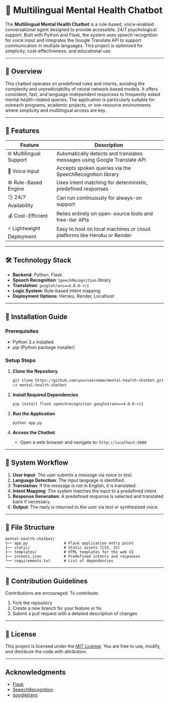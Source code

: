 # 🧠 Multilingual Mental Health Chatbot

The **Multilingual Mental Health Chatbot** is a rule-based, voice-enabled conversational agent designed to provide accessible, 24/7 psychological support. Built with Python and Flask, the system uses speech recognition for voice input and integrates the Google Translate API to support communication in multiple languages. This project is optimized for simplicity, cost-effectiveness, and educational use.

---

## 📌 Overview

This chatbot operates on predefined rules and intents, avoiding the complexity and unpredictability of neural network-based models. It offers consistent, fast, and language-independent responses to frequently asked mental health-related queries. The application is particularly suitable for outreach programs, academic projects, or low-resource environments where simplicity and multilingual access are key.

---

## 🔧 Features

| Feature                  | Description                                                              |
| ------------------------ | ------------------------------------------------------------------------ |
| 🌐 Multilingual Support  | Automatically detects and translates messages using Google Translate API |
| 🎤 Voice Input           | Accepts spoken queries via the SpeechRecognition library                 |
| ⚙️ Rule-Based Engine     | Uses intent matching for deterministic, predefined responses             |
| 🕒 24/7 Availability     | Can run continuously for always-on support                               |
| 💰 Cost-Efficient        | Relies entirely on open-source tools and free-tier APIs                  |
| ⚡ Lightweight Deployment | Easy to host on local machines or cloud platforms like Heroku or Render  |

---

## 🛠️ Technology Stack

* **Backend**: Python, Flask
* **Speech Recognition**: `SpeechRecognition` library
* **Translation**: `googletrans==4.0.0-rc1`
* **Logic System**: Rule-based intent mapping
* **Deployment Options**: Heroku, Render, Localhost

---

## 🚀 Installation Guide

### Prerequisites

* Python 3.x installed
* pip (Python package installer)

### Setup Steps

1. **Clone the Repository**

   ```bash
   git clone https://github.com/yourusername/mental-health-chatbot.git
   cd mental-health-chatbot
   ```

2. **Install Required Dependencies**

   ```bash
   pip install flask speechrecognition googletrans==4.0.0-rc1
   ```

3. **Run the Application**

   ```bash
   python app.py
   ```

4. **Access the Chatbot**

   * Open a web browser and navigate to: `http://localhost:5000`

---

## 🔄 System Workflow

1. **User Input**: The user submits a message via voice or text.
2. **Language Detection**: The input language is identified.
3. **Translation**: If the message is not in English, it is translated.
4. **Intent Mapping**: The system matches the input to a predefined intent.
5. **Response Generation**: A predefined response is selected and translated back if necessary.
6. **Output**: The reply is returned to the user via text or synthesized voice.

---

## 📂 File Structure

```
mental-health-chatbot/
├── app.py                # Flask application entry point
├── static/               # Static assets (CSS, JS)
├── templates/            # HTML templates for the web UI
├── intents.json          # Predefined intents and responses
└── requirements.txt      # List of dependencies
```

---

## 🤝 Contribution Guidelines

Contributions are encouraged. To contribute:

1. Fork the repository
2. Create a new branch for your feature or fix
3. Submit a pull request with a detailed description of changes

---

## 📜 License

This project is licensed under the [MIT License](https://opensource.org/licenses/MIT). You are free to use, modify, and distribute the code with attribution.

---

##  Acknowledgments

* [Flask](https://flask.palletsprojects.com/)
* [SpeechRecognition](https://pypi.org/project/SpeechRecognition/)
* [googletrans](https://pypi.org/project/googletrans/)

